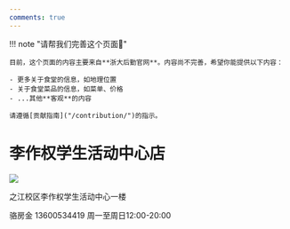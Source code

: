 ```yaml
---
comments: true
---
```


!!! note "请帮我们完善这个页面🙏"

    目前，这个页面的内容主要来自**浙大后勤官网**。内容尚不完善，希望你能提供以下内容：

    - 更多关于食堂的信息，如地理位置
    - 关于食堂菜品的信息，如菜单、价格
    - ...其他**客观**的内容

    请遵循[贡献指南]("/contribution/")的指示。

# 李作权学生活动中心店 

![](https://zulg.zju.edu.cn/__local/2/4D/5D/6F443AD7F29DF279A02D8328B12_08C713E8_E661.png)

之江校区李作权学生活动中心一楼

骆房金
13600534419
周一至周日12:00-20:00
